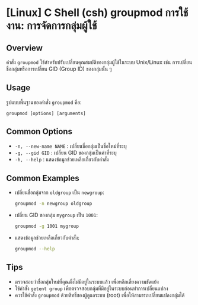 # [Linux] C Shell (csh) groupmod การใช้งาน: การจัดการกลุ่มผู้ใช้

## Overview
คำสั่ง `groupmod` ใช้สำหรับปรับเปลี่ยนคุณสมบัติของกลุ่มผู้ใช้ในระบบ Unix/Linux เช่น การเปลี่ยนชื่อกลุ่มหรือการเปลี่ยน GID (Group ID) ของกลุ่มนั้น ๆ

## Usage
รูปแบบพื้นฐานของคำสั่ง `groupmod` คือ:

```
groupmod [options] [arguments]
```

## Common Options
- `-n, --new-name NAME` : เปลี่ยนชื่อกลุ่มเป็นชื่อใหม่ที่ระบุ
- `-g, --gid GID` : เปลี่ยน GID ของกลุ่มเป็นค่าที่ระบุ
- `-h, --help` : แสดงข้อมูลช่วยเหลือเกี่ยวกับคำสั่ง

## Common Examples
- เปลี่ยนชื่อกลุ่มจาก `oldgroup` เป็น `newgroup`:
  ```bash
  groupmod -n newgroup oldgroup
  ```

- เปลี่ยน GID ของกลุ่ม `mygroup` เป็น `1001`:
  ```bash
  groupmod -g 1001 mygroup
  ```

- แสดงข้อมูลช่วยเหลือเกี่ยวกับคำสั่ง:
  ```bash
  groupmod --help
  ```

## Tips
- ตรวจสอบว่าชื่อกลุ่มใหม่ที่คุณตั้งไม่มีอยู่ในระบบแล้ว เพื่อหลีกเลี่ยงความขัดแย้ง
- ใช้คำสั่ง `getent group` เพื่อตรวจสอบกลุ่มที่มีอยู่ในระบบก่อนทำการเปลี่ยนแปลง
- ควรใช้คำสั่ง `groupmod` ด้วยสิทธิ์ของผู้ดูแลระบบ (root) เพื่อให้สามารถเปลี่ยนแปลงกลุ่มได้